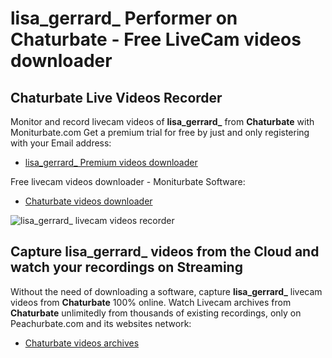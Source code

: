 # lisa_gerrard_ Performer on Chaturbate - Free LiveCam videos downloader

## Chaturbate Live Videos Recorder

Monitor and record livecam videos of **lisa_gerrard_** from **Chaturbate** with Moniturbate.com
Get a premium trial for free by just and only registering with your Email address:
* [lisa_gerrard_ Premium videos downloader](https://moniturbate.com/request-demo-licence-key.html)

Free livecam videos downloader - Moniturbate Software:
* [Chaturbate videos downloader](https://moniturbate.com/moniturbate-download-software.html)

![lisa_gerrard_ livecam videos recorder](https://peachurnet.com/templates/moniturbate-software.png)


## Capture lisa_gerrard_ videos from the Cloud and watch your recordings on Streaming

Without the need of downloading a software, capture **lisa_gerrard_** livecam videos from **Chaturbate** 100% online.
Watch Livecam archives from **Chaturbate** unlimitedly from thousands of existing recordings, only on Peachurbate.com and its websites network:
* [Chaturbate videos archives](https://peachurnet.com/)